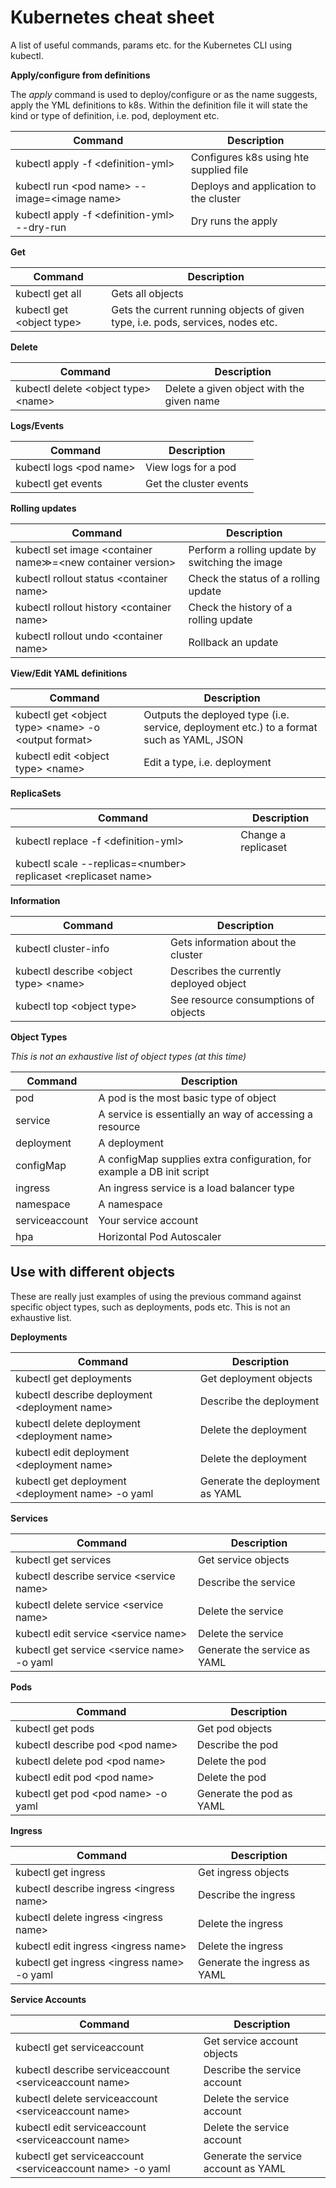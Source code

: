# Kubernetes cheat sheet

A list of useful commands, params etc. for the Kubernetes CLI using kubectl.

**Apply/configure from definitions**

The *apply* command is used to deploy/configure or as the name suggests, apply the YML definitions
to k8s. Within the definition file it will state the kind or type of definition, i.e. pod, deployment etc.

| Command | Description |
|---------|-------------|
| kubectl apply -f &lt;definition-yml&gt; | Configures k8s using hte supplied file |
| kubectl run &lt;pod name&gt; --image=&lt;image name&gt; | Deploys and application to the cluster |
| kubectl apply -f &lt;definition-yml&gt; --dry-run | Dry runs the apply |

**Get**

| Command | Description |
|---------|-------------|
| kubectl get all | Gets all objects |
| kubectl get &lt;object type&gt; | Gets the current running objects of given type, i.e. pods, services, nodes etc. |

**Delete**

| Command | Description |
|---------|-------------|
| kubectl delete &lt;object type&gt; &lt;name&gt; | Delete a given object with the given name |

**Logs/Events**

| Command | Description |
|---------|-------------|
| kubectl logs &lt;pod name&gt; | View logs for a pod |
| kubectl get events | Get the cluster events |


**Rolling updates**

| Command | Description |
|---------|-------------|
| kubectl set image &lt;container name&Gt;=&lt;new container version&gt; | Perform a rolling update by switching the image |
| kubectl rollout status &lt;container name&gt; | Check the status of a rolling update |
| kubectl rollout history &lt;container name&gt; | Check the history of a rolling update |
| kubectl rollout undo &lt;container name&gt; | Rollback an update |

**View/Edit YAML definitions**

| Command | Description |
|---------|-------------|
| kubectl get &lt;object type&gt; &lt;name&gt; -o &lt;output format&gt; | Outputs the deployed type (i.e. service, deployment etc.) to a format such as YAML, JSON |
| kubectl edit &lt;object type&gt; &lt;name&gt; | Edit a type, i.e. deployment  |

**ReplicaSets**

| Command | Description |
|---------|-------------|
| kubectl replace -f &lt;definition-yml&gt; | Change a replicaset |
| kubectl scale --replicas=&lt;number&gt; replicaset &lt;replicaset name&gt; |


**Information**

| Command | Description |
|---------|-------------|
| kubectl cluster-info | Gets information about the cluster |
| kubectl describe &lt;object type&gt; &lt;name&gt; | Describes the currently deployed object |
| kubectl top &lt;object type&gt; | See resource consumptions of objects |

**Object Types**

*This is not an exhaustive list of object types (at this time)*

| Command | Description |
|---------|-------------|
| pod | A pod is the most basic type of object |
| service | A service is essentially an way of accessing a resource |
| deployment | A deployment |
| configMap | A configMap supplies extra configuration, for example a DB init script |
| ingress | An ingress service is a load balancer type |
| namespace | A namespace |
| serviceaccount | Your service account |
| hpa | Horizontal Pod Autoscaler |

## Use with different objects

These are really just examples of using the previous command against specific object types, such as deployments, pods etc. This is not an exhaustive list.

**Deployments**

| Command | Description |
|---------|-------------|
| kubectl get deployments | Get deployment objects |
| kubectl describe deployment &lt;deployment name&gt; | Describe the deployment |
| kubectl delete deployment &lt;deployment name&gt; | Delete the deployment |
| kubectl edit deployment &lt;deployment name&gt; | Delete the deployment |
| kubectl get deployment &lt;deployment name&gt; -o yaml | Generate the deployment as YAML |

**Services**

| Command | Description |
|---------|-------------|
| kubectl get services | Get service objects |
| kubectl describe service &lt;service name&gt; | Describe the service |
| kubectl delete service &lt;service name&gt; | Delete the service |
| kubectl edit service &lt;service name&gt; | Delete the service |
| kubectl get service &lt;service name&gt; -o yaml | Generate the service as YAML |

**Pods**

| Command | Description |
|---------|-------------|
| kubectl get pods | Get pod objects |
| kubectl describe pod &lt;pod name&gt; | Describe the pod |
| kubectl delete pod &lt;pod name&gt; | Delete the pod |
| kubectl edit pod &lt;pod name&gt; | Delete the pod |
| kubectl get pod &lt;pod name&gt; -o yaml | Generate the pod as YAML |

**Ingress**

| Command | Description |
|---------|-------------|
| kubectl get ingress | Get ingress objects |
| kubectl describe ingress &lt;ingress name&gt; | Describe the ingress |
| kubectl delete ingress &lt;ingress name&gt; | Delete the ingress |
| kubectl edit ingress &lt;ingress name&gt; | Delete the ingress |
| kubectl get ingress &lt;ingress name&gt; -o yaml | Generate the ingress as YAML |

**Service Accounts**

| Command | Description |
|---------|-------------|
| kubectl get serviceaccount | Get service account objects |
| kubectl describe serviceaccount &lt;serviceaccount name&gt; | Describe the service account |
| kubectl delete serviceaccount &lt;serviceaccount name&gt; | Delete the service account |
| kubectl edit serviceaccount &lt;serviceaccount name&gt; | Delete the service account |
| kubectl get serviceaccount &lt;serviceaccount name&gt; -o yaml | Generate the service account as YAML |